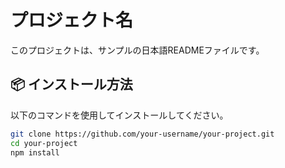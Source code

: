 # プロジェクト名

このプロジェクトは、サンプルの日本語READMEファイルです。

## 📦 インストール方法

以下のコマンドを使用してインストールしてください。

```bash
git clone https://github.com/your-username/your-project.git
cd your-project
npm install 
 